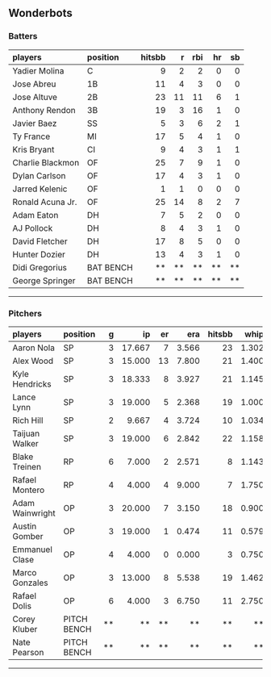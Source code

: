 ## Wonderbots

### Batters

 
|players          |position  | hitsbb|  r| rbi| hr| sb| 
|:----------------|:---------|------:|--:|---:|--:|--:| 
|Yadier Molina    |C         |      9|  2|   2|  0|  0| 
|Jose Abreu       |1B        |     11|  4|   3|  0|  0| 
|Jose Altuve      |2B        |     23| 11|  11|  6|  1| 
|Anthony Rendon   |3B        |     19|  3|  16|  1|  0| 
|Javier Baez      |SS        |      5|  3|   6|  2|  1| 
|Ty France        |MI        |     17|  5|   4|  1|  0| 
|Kris Bryant      |CI        |      9|  4|   3|  1|  1| 
|Charlie Blackmon |OF        |     25|  7|   9|  1|  0| 
|Dylan Carlson    |OF        |     17|  4|   3|  1|  0| 
|Jarred Kelenic   |OF        |      1|  1|   0|  0|  0| 
|Ronald Acuna Jr. |OF        |     25| 14|   8|  2|  7| 
|Adam Eaton       |DH        |      7|  5|   2|  0|  0| 
|AJ Pollock       |DH        |      8|  4|   3|  1|  0| 
|David Fletcher   |DH        |     17|  8|   5|  0|  0| 
|Hunter Dozier    |DH        |     13|  4|   3|  1|  0| 
|Didi Gregorius   |BAT BENCH |     **| **|  **| **| **| 
|George Springer  |BAT BENCH |     **| **|  **| **| **| 

* * *

### Pitchers

 
|players         |position    |  g|     ip| er|   era| hitsbb|  whip| so|  w| sv| 
|:---------------|:-----------|--:|------:|--:|-----:|------:|-----:|--:|--:|--:| 
|Aaron Nola      |SP          |  3| 17.667|  7| 3.566|     23| 1.302| 18|  2|  0| 
|Alex Wood       |SP          |  3| 15.000| 13| 7.800|     21| 1.400| 11|  1|  0| 
|Kyle Hendricks  |SP          |  3| 18.333|  8| 3.927|     21| 1.145| 11|  3|  0| 
|Lance Lynn      |SP          |  3| 19.000|  5| 2.368|     19| 1.000| 23|  1|  0| 
|Rich Hill       |SP          |  2|  9.667|  4| 3.724|     10| 1.034|  8|  1|  0| 
|Taijuan Walker  |SP          |  3| 19.000|  6| 2.842|     22| 1.158| 23|  2|  0| 
|Blake Treinen   |RP          |  6|  7.000|  2| 2.571|      8| 1.143|  8|  0|  1| 
|Rafael Montero  |RP          |  4|  4.000|  4| 9.000|      7| 1.750|  3|  0|  0| 
|Adam Wainwright |OP          |  3| 20.000|  7| 3.150|     18| 0.900| 16|  1|  0| 
|Austin Gomber   |OP          |  3| 19.000|  1| 0.474|     11| 0.579| 15|  3|  0| 
|Emmanuel Clase  |OP          |  4|  4.000|  0| 0.000|      3| 0.750|  7|  0|  1| 
|Marco Gonzales  |OP          |  3| 13.000|  8| 5.538|     19| 1.462| 13|  0|  0| 
|Rafael Dolis    |OP          |  6|  4.000|  3| 6.750|     11| 2.750|  7|  0|  0| 
|Corey Kluber    |PITCH BENCH | **|     **| **|    **|     **|    **| **| **| **| 
|Nate Pearson    |PITCH BENCH | **|     **| **|    **|     **|    **| **| **| **| 


* * *


